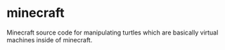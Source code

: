 # minecraft
Minecraft source code for manipulating turtles which are basically virtual machines inside of minecraft.
